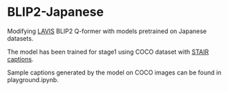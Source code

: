 # BLIP2-Japanese

Modifying [LAVIS](https://github.com/salesforce/LAVIS) BLIP2 Q-former with models pretrained on Japanese datasets.

The model has been trained for stage1 using COCO dataset with [STAIR captions](http://captions.stair.center/#:~:text=STAIR%20Captions%20is%20a%20large,multimodal%20retrieval%2C%20and%20image%20generation.).

Sample captions generated by the model on COCO images can be found in playground.ipynb.
